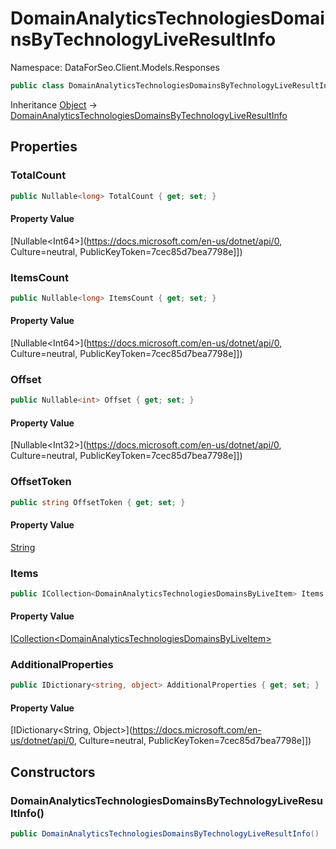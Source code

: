# DomainAnalyticsTechnologiesDomainsByTechnologyLiveResultInfo

Namespace: DataForSeo.Client.Models.Responses

```csharp
public class DomainAnalyticsTechnologiesDomainsByTechnologyLiveResultInfo
```

Inheritance [Object](https://docs.microsoft.com/en-us/dotnet/api/Object) → [DomainAnalyticsTechnologiesDomainsByTechnologyLiveResultInfo](./DomainAnalyticsTechnologiesDomainsByTechnologyLiveResultInfo.md)

## Properties

### **TotalCount**

```csharp
public Nullable<long> TotalCount { get; set; }
```

#### Property Value

[Nullable&lt;Int64&gt;](https://docs.microsoft.com/en-us/dotnet/api/0, Culture=neutral, PublicKeyToken=7cec85d7bea7798e]])<br>

### **ItemsCount**

```csharp
public Nullable<long> ItemsCount { get; set; }
```

#### Property Value

[Nullable&lt;Int64&gt;](https://docs.microsoft.com/en-us/dotnet/api/0, Culture=neutral, PublicKeyToken=7cec85d7bea7798e]])<br>

### **Offset**

```csharp
public Nullable<int> Offset { get; set; }
```

#### Property Value

[Nullable&lt;Int32&gt;](https://docs.microsoft.com/en-us/dotnet/api/0, Culture=neutral, PublicKeyToken=7cec85d7bea7798e]])<br>

### **OffsetToken**

```csharp
public string OffsetToken { get; set; }
```

#### Property Value

[String](https://docs.microsoft.com/en-us/dotnet/api/String)<br>

### **Items**

```csharp
public ICollection<DomainAnalyticsTechnologiesDomainsByLiveItem> Items { get; set; }
```

#### Property Value

[ICollection&lt;DomainAnalyticsTechnologiesDomainsByLiveItem&gt;](./DomainAnalyticsTechnologiesDomainsByLiveItem.md)<br>

### **AdditionalProperties**

```csharp
public IDictionary<string, object> AdditionalProperties { get; set; }
```

#### Property Value

[IDictionary&lt;String, Object&gt;](https://docs.microsoft.com/en-us/dotnet/api/0, Culture=neutral, PublicKeyToken=7cec85d7bea7798e]])<br>

## Constructors

### **DomainAnalyticsTechnologiesDomainsByTechnologyLiveResultInfo()**

```csharp
public DomainAnalyticsTechnologiesDomainsByTechnologyLiveResultInfo()
```
